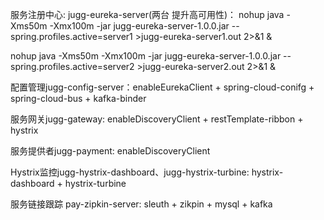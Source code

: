 服务注册中心:
jugg-eureka-server(两台 提升高可用性)：
nohup java -Xms50m -Xmx100m -jar jugg-eureka-server-1.0.0.jar --spring.profiles.active=server1 >jugg-eureka-server1.out 2>&1 &

nohup java -Xms50m -Xmx100m -jar jugg-eureka-server-1.0.0.jar --spring.profiles.active=server2 >jugg-eureka-server2.out 2>&1 &

配置管理jugg-config-server：enableEurekaClient + spring-cloud-conifg + spring-cloud-bus + kafka-binder

服务网关jugg-gateway: enableDiscoveryClient + restTemplate-ribbon + hystrix

服务提供者jugg-payment: enableDiscoveryClient

Hystrix监控jugg-hystrix-dashboard、jugg-hystrix-turbine: hystrix-dashboard + hystrix-turbine

服务链接跟踪 pay-zipkin-server: sleuth + zikpin + mysql + kafka
